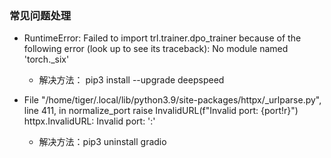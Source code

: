 ### 常见问题处理
- RuntimeError: Failed to import trl.trainer.dpo_trainer because of the following error (look up to see its traceback):
No module named 'torch._six'
    - 解决方法： pip3 install --upgrade deepspeed

- File "/home/tiger/.local/lib/python3.9/site-packages/httpx/_urlparse.py", line 411, in normalize_port
    raise InvalidURL(f"Invalid port: {port!r}")
httpx.InvalidURL: Invalid port: ':'
    - 解决方法：pip3 uninstall gradio
